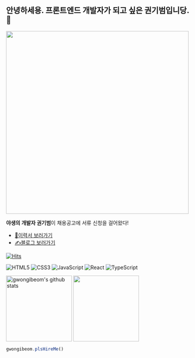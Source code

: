 ## 안녕하세용. 프론트엔드 개발자가 되고 싶은 권기범입니당. 👋

<img style="width:500px" src="https://tistory1.daumcdn.net/tistory/6996018/attach/f9e38dedc6034604b9fc328cc44d4ccb">

 **야생의 개발자 권기범**이 채용공고에 서류 신청을 걸어왔다!

* [📃이력서 보러가기](https://www.rallit.com/hub/resumes/24850/%EA%B6%8C%EA%B8%B0%EB%B2%94)
* [✍️블로그 보러가기](https://gwon-dev.tistory.com/)


[![Hits](https://hits.seeyoufarm.com/api/count/incr/badge.svg?url=https%3A%2F%2Fgithub.com%2Fgwongibeom&count_bg=%23ADE6FF&title_bg=%230F0F0F&icon=&icon_color=%23E7E7E7&title=%E2%9C%A8Welcome&edge_flat=false)](https://hits.seeyoufarm.com)

![HTML5](https://img.shields.io/badge/html5-%23E34F26.svg?style=for-the-badge&logo=html5&logoColor=white)
![CSS3](https://img.shields.io/badge/css3-%231572B6.svg?style=for-the-badge&logo=css3&logoColor=white)
![JavaScript](https://img.shields.io/badge/javascript-%23323330.svg?style=for-the-badge&logo=javascript&logoColor=%23F7DF1E)
![React](https://img.shields.io/badge/react-%2320232a.svg?style=for-the-badge&logo=react&logoColor=%2361DAFB)
![TypeScript](https://img.shields.io/badge/typescript-%23007ACC.svg?style=for-the-badge&logo=typescript&logoColor=white)

<div style="display: flex, height:180px">
<img align="center" style="height:180px" src="https://github-readme-stats.vercel.app/api?username=gwongibeom&show_icons=true&include_all_commits=true&theme=nord&hide_border=true" alt="gwongibeom's github stats" />
<img align="center" style="height:180px" src="https://github-readme-stats.vercel.app/api/top-langs/?username=gwongibeom&layout=compact&theme=nord&hide_border=true" />
</div>


```javascript
gwongibeom.plsHireMe()
```

